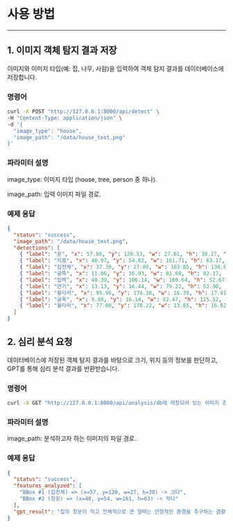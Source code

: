 # 사용 방법

---

## 1. 이미지 객체 탐지 결과 저장

이미지와 이미지 타입(예: 집, 나무, 사람)을 입력하여 객체 탐지 결과를 데이터베이스에 저장합니다.

### 명령어

```bash
curl -X POST "http://127.0.0.1:8000/api/detect" \
-H "Content-Type: application/json" \
-d '{
  "image_type": "house",
  "image_path": "/data/house_test.png"
}'
```
### 파라미터 설명

image_type: 이미지 타입 (house, tree, person 중 하나).

image_path: 입력 이미지 파일 경로.

### 예제 응답

```json
{
  "status": "success",
  "image_path": "/data/house_test.png",
  "detections": [
    { "label": "문", "x": 57.80, "y": 120.53, "w": 27.01, "h": 38.27, "confidence": 0.93 },
    { "label": "지붕", "x": 40.97, "y": 54.82, "w": 161.71, "h": 63.17, "confidence": 0.91 },
    { "label": "집전체", "x": 37.30, "y": 27.80, "w": 163.85, "h": 130.62, "confidence": 0.85 },
    { "label": "굴뚝", "x": 11.06, "y": 16.93, "w": 81.60, "h": 82.17, "confidence": 0.79 },
    { "label": "집벽", "x": 40.39, "y": 106.14, "w": 160.64, "h": 52.67, "confidence": 0.77 },
    { "label": "연기", "x": 13.13, "y": 16.44, "w": 79.22, "h": 52.90, "confidence": 0.62 },
    { "label": "울타리", "x": 95.96, "y": 178.38, "w": 16.39, "h": 17.81, "confidence": 0.57 },
    { "label": "굴뚝", "x": 9.80, "y": 16.14, "w": 82.47, "h": 115.52, "confidence": 0.43 },
    { "label": "울타리", "x": 77.00, "y": 178.22, "w": 13.85, "h": 16.82, "confidence": 0.32 }
  ]
}
```
## 2. 심리 분석 요청

데이터베이스에 저장된 객체 탐지 결과를 바탕으로 크기, 위치 등의 정보를 판단하고, GPT를 통해 심리 분석 결과를 반환받습니다.

### 명령어

```bash
curl -X GET "http://127.0.0.1:8000/api/analysis/db에 저장되어 있는 이미지 경로"
```

### 파라미터 설명

image_path: 분석하고자 하는 이미지의 파일 경로.

### 예제 응답

```json
{
  "status": "success",
  "features_analyzed": [
    "BBox #1 (집전체) => (x=57, y=120, w=27, h=38) -> 크다",
    "BBox #2 (창문) => (x=40, y=54, w=161, h=63) -> 작다"
  ],
  "gpt_result": "집의 창문이 작고 전체적으로 큰 형태는 안정적인 환경을 추구하는 경향을 나타냅니다."
}
```
